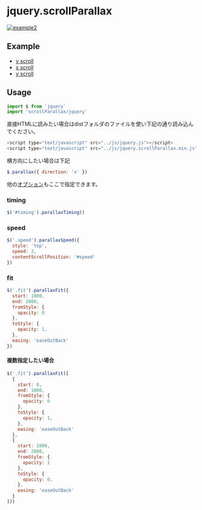 # jquery.scrollParallax

[![example2](http://github.develo.org/scrollParallax/public/img/thumbs/example2.jpg)](http://github.develo.org/scrollParallax/public/example2/)

## Example
* [y scroll](http://github.develo.org/scrollParallax/public/example1/)
* [x scroll](http://github.develo.org/scrollParallax/public/example2/)
* [y scroll](http://github.develo.org/scrollParallax/public/example3/)

## Usage

```javascript
import $ from 'jquery'
import 'scrollParallax/jquery'
```

直接HTMLに読みたい場合はdistフォルダのファイルを使い下記の通り読み込んでください。

```javascript
<script type="text/javascript" src="../js/jquery.js"></script>
<script type="text/javascript" src="../js/jquery.scrollParallax.min.js"></script>
```


横方向にしたい場合は下記

```javascript
$.parallax({ direction: 'x' })
```

他の[オプション](../README.ja.md#Usage)もここで指定できます。


### timing

```javascript
$('#timing').parallaxTiming()
```


### speed
```javascript
$('.speed').parallaxSpeed({
  style: 'top',
  speed: 3,
  contentScrollPosition: '#speed'
})
```


### fit
```javascript
$('.fit').parallaxFit({
  start: 1000,
  end: 2000,
  fromStyle: {
    opacity: 0
  },
  toStyle: {
    opacity: 1,
  },
  easing: 'easeOutBack'
})
```

#### 複数指定したい場合
```javascript
$('.fit').parallaxFit([
  {
    start: 0,
    end: 1000,
    fromStyle: {
      opacity: 0
    },
    toStyle: {
      opacity: 1,
    },
    easing: 'easeOutBack'
  },
  {
    start: 1000,
    end: 2000,
    fromStyle: {
      opacity: 1
    },
    toStyle: {
      opacity: 0,
    },
    easing: 'easeOutBack'
  }
]))
```